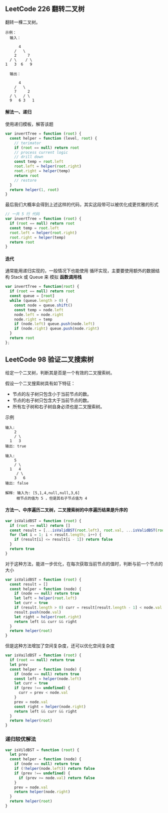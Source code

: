 <h2 id="1">LeetCode 226 翻转二叉树</h2>
翻转一棵二叉树。

    示例：
      输入：

          4
        /   \
        2     7
      / \    / \
    1   3  6   9
      
      输出：

          4
        /   \
        7     2
      / \   / \
      9   6 3   1

#### 解法一、递归
使用递归模板，解答该题

```javascript
var invertTree = function (root) {
  const helper = function (level, root) {
    // terimator
    if (root == null) return root
    // process current logic
    // drill down
    const temp = root.left
    root.left = helper(root.right)
    root.right = helper(temp)
    return root
    // restore
  }
  return helper(1, root)
}
```

最后我们大概率会得到上述这样的代码，其实这段带可以被优化成更优雅的形式

```javascript
// 一共 5 行 代码
var invertTree = function (root) {
  if (root == null) return root
  const temp = root.left
  root.left = helper(root.right)
  root.right = helper(temp)
  return root
}
```

#### 迭代
通常能用递归实现的，一般情况下也能使用 循环实现，主要要使用额外的数据结构 Stack 或 Queue 来 模拟 **函数调用栈**

```javascript
var invertTree = function(root) {
  if (root == null) return root
  const queue = [root]
  while (queue.length > 0) {
    const node = queue.shift()
    const temp = node.left
    node.left = node.right
    node.right = temp
    if (node.left) queue.push(node.left)
    if (node.right) queue.push(node.right)
  }
  return root
};
```

<h2 id="2">LeetCode 98 验证二叉搜索树</h2>
给定一个二叉树，判断其是否是一个有效的二叉搜索树。  

假设一个二叉搜索树具有如下特征：  
  * 节点的左子树只包含小于当前节点的数。
  * 节点的右子树只包含大于当前节点的数。
  * 所有左子树和右子树自身必须也是二叉搜索树。

示例

    输入:
        2
        / \
      1   3
    输出: true

    输入:
        5
        / \
      1   4
         / \
        3   6
    输出: false

    解释: 输入为: [5,1,4,null,null,3,6]
         根节点的值为 5 ，但是其右子节点值为 4 
  
#### 方法一、中序遍历二叉树，二叉搜索树的中序遍历结果是升序的

```javascript
var isValidBST = function (root) {
  if (root == null) return []
  const result = [...isValidBST(root.left), root.val, ...isValidBST(root.right)]
  for (let i = 1; i < result.length; i++) {
    if (result[i] <= result[i - 1]) return false
  }
  return true
}
```
对于这种方法，能进一步优化，在每次获取当前节点的值时，判断与前一个节点的大小

```javascript
var isValidBST = function (root) {
  const result = []
  const helper = function (node) {
    if (node == null) return true
    let left = helper(root.left)
    let curr = true
    if (result.length > 0) curr = result[result.length - 1] < node.val
    result.push(node.val)
    let right = helper(root.right)
    return left && curr && right
  }
  return helper(root)
}
```

但是这种方法增加了空间复杂度，还可以优化空间复杂度

```javascript
var isVaildBST = function (root) {
  if (root == null) return true
  let prev
  const helper = function (node) {
    if (node == null) return true
    const left = helper(node.left)
    let curr = true
    if (prev !== undefined) {
      curr = prev < node.val
    }
    prev = node.val
    const right = helper(node.right)
    return left && curr && right
  }
  return helper(root)
}
```

### 递归较优解法
```javascript
var isVildBST = function (root) {
  let prev
  const helper = function (node) {
    if (node == null) return true
    if (!helper(node.left)) return false
    if (prev !== undefined) {
      if (prev >= node.val) return false
    }
    prev = node.val
    return helper(node.right)
  }
  return helper(root)
}
```
